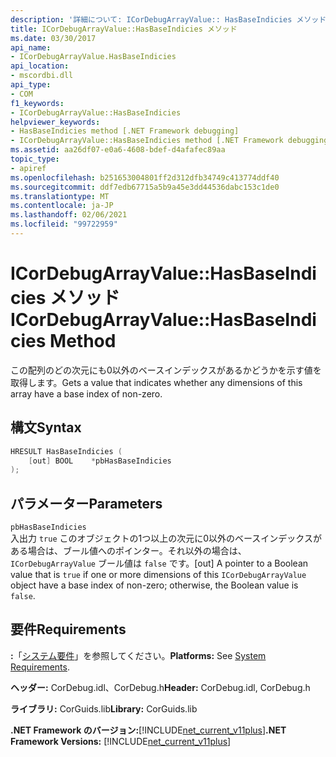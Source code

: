 ```yaml
---
description: '詳細について: ICorDebugArrayValue:: HasBaseIndicies メソッド'
title: ICorDebugArrayValue::HasBaseIndicies メソッド
ms.date: 03/30/2017
api_name:
- ICorDebugArrayValue.HasBaseIndicies
api_location:
- mscordbi.dll
api_type:
- COM
f1_keywords:
- ICorDebugArrayValue::HasBaseIndicies
helpviewer_keywords:
- HasBaseIndicies method [.NET Framework debugging]
- ICorDebugArrayValue::HasBaseIndicies method [.NET Framework debugging]
ms.assetid: aa26df07-e0a6-4608-bdef-d4afafec89aa
topic_type:
- apiref
ms.openlocfilehash: b251653004801ff2d312dfb34749c413774ddf40
ms.sourcegitcommit: ddf7edb67715a5b9a45e3dd44536dabc153c1de0
ms.translationtype: MT
ms.contentlocale: ja-JP
ms.lasthandoff: 02/06/2021
ms.locfileid: "99722959"
---
```

# <a name="icordebugarrayvaluehasbaseindicies-method"></a><span data-ttu-id="7d25e-103">ICorDebugArrayValue::HasBaseIndicies メソッド</span><span class="sxs-lookup"><span data-stu-id="7d25e-103">ICorDebugArrayValue::HasBaseIndicies Method</span></span>

<span data-ttu-id="7d25e-104">この配列のどの次元にも0以外のベースインデックスがあるかどうかを示す値を取得します。</span><span class="sxs-lookup"><span data-stu-id="7d25e-104">Gets a value that indicates whether any dimensions of this array have a base index of non-zero.</span></span>  
  
## <a name="syntax"></a><span data-ttu-id="7d25e-105">構文</span><span class="sxs-lookup"><span data-stu-id="7d25e-105">Syntax</span></span>  
  
```cpp  
HRESULT HasBaseIndicies (  
    [out] BOOL    *pbHasBaseIndicies  
);  
```  
  
## <a name="parameters"></a><span data-ttu-id="7d25e-106">パラメーター</span><span class="sxs-lookup"><span data-stu-id="7d25e-106">Parameters</span></span>  

 `pbHasBaseIndicies`  
 <span data-ttu-id="7d25e-107">入出力 `true` このオブジェクトの1つ以上の次元に0以外のベースインデックスがある場合は、ブール値へのポインター。それ以外の場合は、 `ICorDebugArrayValue` ブール値は `false` です。</span><span class="sxs-lookup"><span data-stu-id="7d25e-107">[out] A pointer to a Boolean value that is `true` if one or more dimensions of this `ICorDebugArrayValue` object have a base index of non-zero; otherwise, the Boolean value is `false`.</span></span>  
  
## <a name="requirements"></a><span data-ttu-id="7d25e-108">要件</span><span class="sxs-lookup"><span data-stu-id="7d25e-108">Requirements</span></span>  

 <span data-ttu-id="7d25e-109">**:**「[システム要件](../../get-started/system-requirements.md)」を参照してください。</span><span class="sxs-lookup"><span data-stu-id="7d25e-109">**Platforms:** See [System Requirements](../../get-started/system-requirements.md).</span></span>  
  
 <span data-ttu-id="7d25e-110">**ヘッダー:** CorDebug.idl、CorDebug.h</span><span class="sxs-lookup"><span data-stu-id="7d25e-110">**Header:** CorDebug.idl, CorDebug.h</span></span>  
  
 <span data-ttu-id="7d25e-111">**ライブラリ:** CorGuids.lib</span><span class="sxs-lookup"><span data-stu-id="7d25e-111">**Library:** CorGuids.lib</span></span>  
  
 <span data-ttu-id="7d25e-112">**.NET Framework のバージョン:**[!INCLUDE[net_current_v11plus](../../../../includes/net-current-v11plus-md.md)]</span><span class="sxs-lookup"><span data-stu-id="7d25e-112">**.NET Framework Versions:** [!INCLUDE[net_current_v11plus](../../../../includes/net-current-v11plus-md.md)]</span></span>
